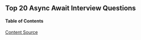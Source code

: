 ## Top 20 Async Await Interview Questions

#### Table of Contents

[Content Source](https://climbtheladder.com/async-await-interview-questions/)
